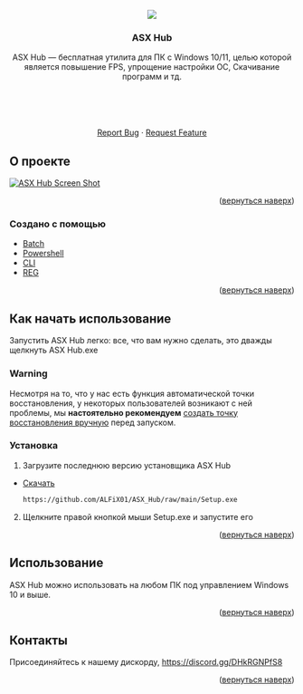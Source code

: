 <div id="top"></div>
<!--
*** Thanks for checking out the Best-README-Template. If you have a suggestion
*** that would make this better, please fork the repo and create a pull request
*** or simply open an issue with the tag "enhancement".
*** Don't forget to give the project a star!
*** Thanks again! Now go create something AMAZING! :D
-->



<!-- PROJECT LOGO -->
<br />
<div align="center">
  <a href="https://github.com/ALFiX01/ASX_Hub">
    <img src="https://github.com/ALFiX01/ASX_Hub/blob/main/Files/Images/Icon.png?raw=true">
  </a>

<h3 align="center">ASX Hub</h3>

  <p align="center">
    ASX Hub — бесплатная утилита для ПК с Windows 10/11, целью которой является повышение FPS, упрощение настройки ОС, Скачивание программ и тд.
  <p align="center">
    <br />
    <br />
    <br />
    <br />
    <a href="https://github.com/ALFiX01/ASX_Hub/issues">Report Bug</a>
    ·
    <a href="https://github.com/ALFiX01/ASX_Hub/issues">Request Feature</a>
  </p>
</div>


<!-- ABOUT THE PROJECT -->
## О проекте

[![ASX Hub Screen Shot][product-screenshot]](https://example.com)

<p align="right">(<a href="#top">вернуться наверх</a>)</p>



### Создано с помощью

* [Batch](https://docs.microsoft.com/en-us/windows-server/administration/windows-commands/windows-commands)
* [Powershell](https://docs.microsoft.com/en-us/powershell/)
* [CLI](https://www.google.com/url?sa=t&rct=j&q=&esrc=s&source=web&cd=&cad=rja&uact=8&ved=2ahUKEwjQ46f--LD4AhWCIEQIHR5CDIMQFnoECAUQAQ&url=https%3A%2F%2Fen.wikipedia.org%2Fwiki%2FCommand-line_interface&usg=AOvVaw3Zaova7HVAG2DR4ROgZNEc)
* [REG](https://learn.microsoft.com/en-us/troubleshoot/windows-server/performance/windows-registry-advanced-users)


<p align="right">(<a href="#top">вернуться наверх</a>)</p>



<!-- GETTING STARTED -->


## Как начать использование

Запустить ASX Hub легко: все, что вам нужно сделать, это дважды щелкнуть ASX Hub.exe

### Warning

Несмотря на то, что у нас есть функция автоматической точки восстановления, у некоторых пользователей возникают с ней проблемы, мы **настоятельно рекомендуем** [создать точку восстановления вручную](https://support.microsoft.com/en-us/windows/create-a-system-restore-point-77e02e2a-3298-c869-9974-ef5658ea3be9) перед запуском.


### Установка

1. Загрузите последнюю версию установщика ASX Hub
* [Скачать](https://github.com/ALFiX01/ASX_Hub/raw/main/ASX.Setup.exe)
   ```sh
   https://github.com/ALFiX01/ASX_Hub/raw/main/Setup.exe
   ```
2. Щелкните правой кнопкой мыши Setup.exe и запустите его

<p align="right">(<a href="#top">вернуться наверх</a>)</p>




<!-- USAGE EXAMPLES -->
## Использование

ASX Hub можно использовать на любом ПК под управлением Windows 10 и выше.

<p align="right">(<a href="#top">вернуться наверх</a>)</p>


<!-- CONTACT -->
## Контакты

Присоединяйтесь к нашему дискорду,
https://discord.gg/DHkRGNPfS8

<!-- Project Link: [https://github.com/ALFiX01/ASX_Hub](https://github.com/ALFiX01/ASX_Hub) -->

<p align="right">(<a href="#top">вернуться наверх</a>)</p>



<!-- MARKDOWN LINKS & IMAGES -->
<!-- https://www.markdownguide.org/basic-syntax/#reference-style-links -->
[product-screenshot]: https://github.com/ALFiX01/ASX_Hub/blob/main/Files/Images/MainMenu.png?raw=true

